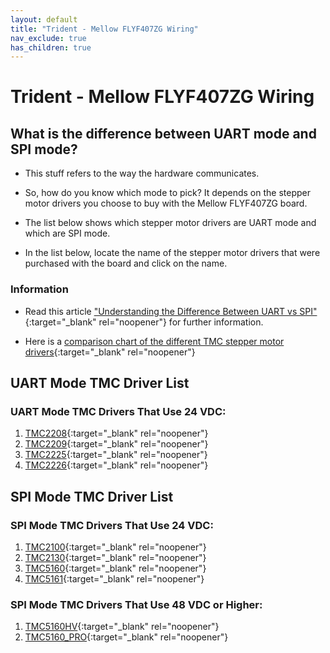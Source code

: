 ```yaml
---
layout: default
title: "Trident - Mellow FLYF407ZG Wiring"
nav_exclude: true
has_children: true
---
```


# Trident - Mellow FLYF407ZG Wiring

## What is the difference between UART mode and SPI mode?

* This stuff refers to the way the hardware communicates.

* So, how do you know which mode to pick? It depends on the stepper motor drivers you choose to buy with the Mellow FLYF407ZG board.

* The list below shows which stepper motor drivers are UART mode and which are SPI mode.

* In the list below, locate the name of the stepper motor drivers that were purchased with the board and click on the name.

### Information

* Read this article ["Understanding the Difference Between UART vs SPI" ](./images/What_is_the_Difference_Between_SPI_vs_UART.pdf#toolbar=1&page=1){:target="_blank" rel="noopener"} for further information.

* Here is a [comparison chart of the different TMC stepper motor drivers](https://learn.watterott.com/silentstepstick/comparison/){:target="_blank" rel="noopener"}


## UART Mode TMC Driver List

### UART Mode TMC Drivers That Use 24 VDC:

1.  [TMC2208](./tri_flyf407zg_uart_wiring#trident---mellow-flyf407zg-tmc2208-tmc2209-tmc2225-or-tmc2226){:target="_blank" rel="noopener"}
2.  [TMC2209](./tri_flyf407zg_uart_wiring#trident---mellow-flyf407zg-tmc2208-tmc2209-tmc2225-or-tmc2226){:target="_blank" rel="noopener"}
3.  [TMC2225](./tri_flyf407zg_uart_wiring#trident---mellow-flyf407zg-tmc2208-tmc2209-tmc2225-or-tmc2226){:target="_blank" rel="noopener"}
4.  [TMC2226](./tri_flyf407zg_uart_wiring#trident---mellow-flyf407zg-tmc2208-tmc2209-tmc2225-or-tmc2226){:target="_blank" rel="noopener"}

## SPI Mode TMC Driver List

### SPI Mode TMC Drivers That Use 24 VDC:

1.  [TMC2100](./tri_flyf407zg_spi_wiring#trident---mellow-flyf407zg-tmc2100-tmc2130-tmc5160-tmc5161-tmc5160hv-tmc5160pro){:target="_blank" rel="noopener"}
2.  [TMC2130](./tri_flyf407zg_spi_wiring#trident---mellow-flyf407zg-tmc2100-tmc2130-tmc5160-tmc5161-tmc5160hv-tmc5160pro){:target="_blank" rel="noopener"}
3.  [TMC5160](./tri_flyf407zg_spi_wiring#trident---mellow-flyf407zg-tmc2100-tmc2130-tmc5160-tmc5161-tmc5160hv-tmc5160pro){:target="_blank" rel="noopener"}
4.  [TMC5161](./tri_flyf407zg_spi_wiring#trident---mellow-flyf407zg-tmc2100-tmc2130-tmc5160-tmc5161-tmc5160hv-tmc5160pro){:target="_blank" rel="noopener"}

### SPI Mode TMC Drivers That Use 48 VDC or Higher:

1. [TMC5160HV](./tri_flyf407zg_spi_wiring#trident---mellow-flyf407zg-tmc2100-tmc2130-tmc5160-tmc5161-tmc5160hv-tmc5160pro){:target="_blank" rel="noopener"}
2. [TMC5160_PRO](./tri_flyf407zg_spi_wiring#trident---mellow-flyf407zg-tmc2100-tmc2130-tmc5160-tmc5161-tmc5160hv-tmc5160pro){:target="_blank" rel="noopener"}